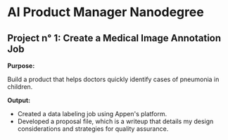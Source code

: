 # AI Product Manager Nanodegree

## Project n° 1: Create a Medical Image Annotation Job

**Purpose:**  

Build a product that helps doctors quickly identify cases of pneumonia in children. 

**Output:**
- Created a data labeling job using Appen's platform. 
- Developed a proposal file, which is a writeup that details my design considerations and strategies for quality assurance.
